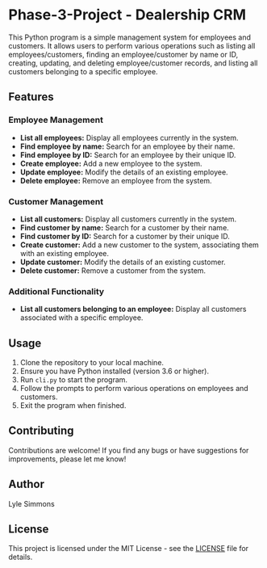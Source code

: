 # Phase-3-Project - Dealership CRM

This Python program is a simple management system for employees and customers. It allows users to perform various operations such as listing all employees/customers, finding an employee/customer by name or ID, creating, updating, and deleting employee/customer records, and listing all customers belonging to a specific employee.

## Features

### Employee Management

- **List all employees:** Display all employees currently in the system.
- **Find employee by name:** Search for an employee by their name.
- **Find employee by ID:** Search for an employee by their unique ID.
- **Create employee:** Add a new employee to the system.
- **Update employee:** Modify the details of an existing employee.
- **Delete employee:** Remove an employee from the system.

### Customer Management

- **List all customers:** Display all customers currently in the system.
- **Find customer by name:** Search for a customer by their name.
- **Find customer by ID:** Search for a customer by their unique ID.
- **Create customer:** Add a new customer to the system, associating them with an existing employee.
- **Update customer:** Modify the details of an existing customer.
- **Delete customer:** Remove a customer from the system.

### Additional Functionality

- **List all customers belonging to an employee:** Display all customers associated with a specific employee.

## Usage

1. Clone the repository to your local machine.
2. Ensure you have Python installed (version 3.6 or higher).
3. Run `cli.py` to start the program.
4. Follow the prompts to perform various operations on employees and customers.
5. Exit the program when finished.

## Contributing

Contributions are welcome! If you find any bugs or have suggestions for improvements, please let me know!

## Author

Lyle Simmons

## License

This project is licensed under the MIT License - see the [LICENSE](LICENSE) file for details.
